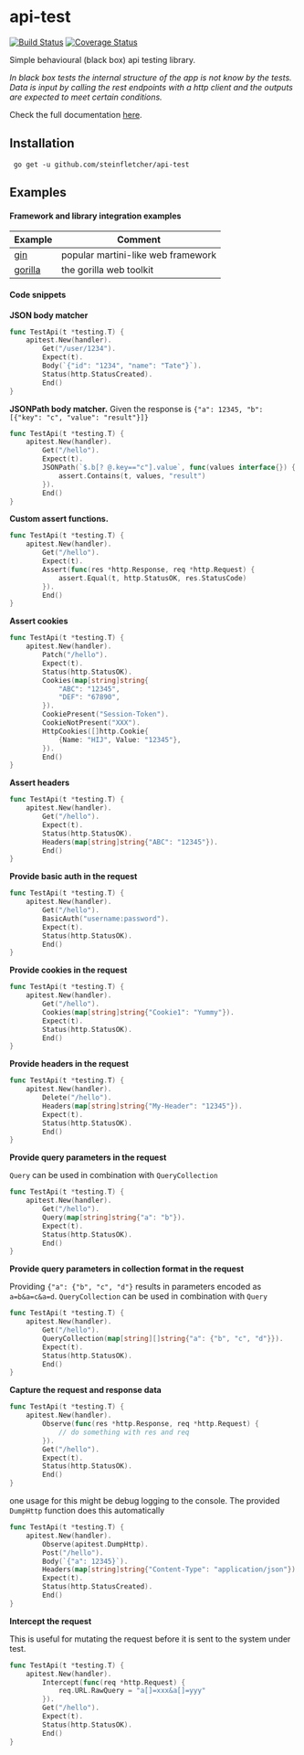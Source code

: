 # api-test

[![Build Status](https://travis-ci.org/steinfletcher/api-test.svg?branch=master)](https://travis-ci.org/steinfletcher/api-test) [![Coverage Status](https://coveralls.io/repos/github/steinfletcher/api-test/badge.svg?branch=master)](https://coveralls.io/github/steinfletcher/api-test?branch=master)

Simple behavioural (black box) api testing library. 

_In black box tests the internal structure of the app is not know by the tests. Data is input by calling the rest endpoints with a http client and the outputs are expected to meet certain conditions._

Check the full documentation [here](https://godoc.org/github.com/steinfletcher/api-test).

## Installation

     go get -u github.com/steinfletcher/api-test

## Examples

#### Framework and library integration examples

| Example | Comment
| --- | --- 
| [gin](https://github.com/steinfletcher/api-test/tree/master/examples/gin) | popular martini-like web framework
| [gorilla](https://github.com/steinfletcher/api-test/tree/master/examples/gorilla) | the gorilla web toolkit

#### Code snippets

**JSON body matcher**

```go
func TestApi(t *testing.T) {
	apitest.New(handler).
		Get("/user/1234").
		Expect(t).
		Body(`{"id": "1234", "name": "Tate"}`).
		Status(http.StatusCreated).
		End()
}
```

**JSONPath body matcher.** 
Given the response is `{"a": 12345, "b": [{"key": "c", "value": "result"}]}`

```go
func TestApi(t *testing.T) {
	apitest.New(handler).
		Get("/hello").
		Expect(t).
		JSONPath(`$.b[? @.key=="c"].value`, func(values interface{}) {
			assert.Contains(t, values, "result")
		}).
		End()
}
```

**Custom assert functions.**

```go
func TestApi(t *testing.T) {
	apitest.New(handler).
		Get("/hello").
		Expect(t).
		Assert(func(res *http.Response, req *http.Request) {
			assert.Equal(t, http.StatusOK, res.StatusCode)
		}).
		End()
}
```

**Assert cookies**

```go
func TestApi(t *testing.T) {
	apitest.New(handler).
		Patch("/hello").
		Expect(t).
		Status(http.StatusOK).
		Cookies(map[string]string{
			"ABC": "12345",
			"DEF": "67890",
		}).
		CookiePresent("Session-Token").
		CookieNotPresent("XXX").
		HttpCookies([]http.Cookie{
			{Name: "HIJ", Value: "12345"},
		}).
		End()
}
```

**Assert headers**

```go
func TestApi(t *testing.T) {
	apitest.New(handler).
		Get("/hello").
		Expect(t).
		Status(http.StatusOK).
		Headers(map[string]string{"ABC": "12345"}).
		End()
}
```

**Provide basic auth in the request**

```go
func TestApi(t *testing.T) {
	apitest.New(handler).
		Get("/hello").
		BasicAuth("username:password").
		Expect(t).
		Status(http.StatusOK).
		End()
}
```

**Provide cookies in the request**

```go
func TestApi(t *testing.T) {
	apitest.New(handler).
		Get("/hello").
		Cookies(map[string]string{"Cookie1": "Yummy"}).
		Expect(t).
		Status(http.StatusOK).
		End()
}
```

**Provide headers in the request**

```go
func TestApi(t *testing.T) {
	apitest.New(handler).
		Delete("/hello").
		Headers(map[string]string{"My-Header": "12345"}).
		Expect(t).
		Status(http.StatusOK).
		End()
}
```

**Provide query parameters in the request**

`Query` can be used in combination with `QueryCollection`

```go
func TestApi(t *testing.T) {
	apitest.New(handler).
		Get("/hello").
		Query(map[string]string{"a": "b"}).
		Expect(t).
		Status(http.StatusOK).
		End()
}
```

**Provide query parameters in collection format in the request**

Providing `{"a": {"b", "c", "d"}` results in parameters encoded as `a=b&a=c&a=d`.
`QueryCollection` can be used in combination with `Query`

```go
func TestApi(t *testing.T) {
	apitest.New(handler).
		Get("/hello").
		QueryCollection(map[string][]string{"a": {"b", "c", "d"}}).
		Expect(t).
		Status(http.StatusOK).
		End()
}
```

**Capture the request and response data**

```go
func TestApi(t *testing.T) {
	apitest.New(handler).
		Observe(func(res *http.Response, req *http.Request) {
			// do something with res and req
		}).
		Get("/hello").
		Expect(t).
		Status(http.StatusOK).
		End()
}
```

one usage for this might be debug logging to the console. The provided `DumpHttp` function does this automatically

```go
func TestApi(t *testing.T) {
	apitest.New(handler).
		Observe(apitest.DumpHttp).
		Post("/hello").
		Body(`{"a": 12345}`).
		Headers(map[string]string{"Content-Type": "application/json"}).
		Expect(t).
		Status(http.StatusCreated).
		End()
}
```

**Intercept the request**

This is useful for mutating the request before it is sent to the system under test.

```go
func TestApi(t *testing.T) {
	apitest.New(handler).
		Intercept(func(req *http.Request) {
			req.URL.RawQuery = "a[]=xxx&a[]=yyy"
		}).
		Get("/hello").
		Expect(t).
		Status(http.StatusOK).
		End()
}
```
